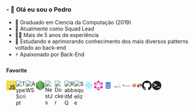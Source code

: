 ### - 👋 Olá eu sou o Pedro 

- 🔭 Graduado em Ciencia da Computação (2019)
- 🔭 Atualmente como Squad Lead
- 👨‍💻  Mais de 5 anos de experiência
- 🌱 Estudando e aprimorando conhecimento dos mais diversos patterns voltado ao back-end
- ⚡ Apaixonado por Back-End



#### Favorite


<img align="left" alt="JavaScript" width="26px" src="https://raw.githubusercontent.com/github/explore/80688e429a7d4ef2fca1e82350fe8e3517d3494d/topics/javascript/javascript.png" />
<img align="left" alt="TypeScript" width="26px" src="https://upload.wikimedia.org/wikipedia/commons/4/4c/Typescript_logo_2020.svg" />
<img align="left" alt="AWS" width="26px" src="https://tm.ibxk.com.br/2022/03/08/08143252032281.jpg?ims=1120x420" />
<img align="left" alt="Node.js" width="26px" src="https://raw.githubusercontent.com/github/explore/80688e429a7d4ef2fca1e82350fe8e3517d3494d/topics/nodejs/nodejs.png" />
<img align="left" alt="NestJs" width="26px" src="https://blog.theodo.com/static/dfa7994d6389d439e8a14bc09d03326b/a79d3/1_cZXAov35eTfE545EiuGFqQ.png" />
<img align="left" alt="Docker" width="26px" src="https://d1.awsstatic.com/acs/characters/Logos/Docker-Logo_Horizontel_279x131.b8a5c41e56b77706656d61080f6a0217a3ba356d.png" />
<img align="left" alt="RabbitMQ" width="26px" src="https://suporte.alclaudius.com.br/static/img/logo/rabbitmq-logo.png" />
<img align="left" alt="Sequelize" width="26px" src="https://cdn.icon-icons.com/icons2/2107/PNG/512/file_type_sequelize_icon_130173.png" />
<img align="left" alt="React" width="26px" src="https://raw.githubusercontent.com/github/explore/80688e429a7d4ef2fca1e82350fe8e3517d3494d/topics/react/react.png" />
<img align="left" alt="GraphQL" width="26px" src="https://raw.githubusercontent.com/github/explore/80688e429a7d4ef2fca1e82350fe8e3517d3494d/topics/graphql/graphql.png" />
<img align="left" alt="SQL" width="26px" src="https://raw.githubusercontent.com/github/explore/80688e429a7d4ef2fca1e82350fe8e3517d3494d/topics/sql/sql.png" />
<img align="left" alt="MySQL" width="26px" src="https://raw.githubusercontent.com/github/explore/80688e429a7d4ef2fca1e82350fe8e3517d3494d/topics/mysql/mysql.png" />
<img align="left" alt="MongoDB" width="26px" src="https://raw.githubusercontent.com/github/explore/80688e429a7d4ef2fca1e82350fe8e3517d3494d/topics/mongodb/mongodb.png" />
<img align="left" alt="Git" width="26px" src="https://raw.githubusercontent.com/github/explore/80688e429a7d4ef2fca1e82350fe8e3517d3494d/topics/git/git.png" />
<img align="left" alt="GitHub" width="26px" src="https://raw.githubusercontent.com/github/explore/78df643247d429f6cc873026c0622819ad797942/topics/github/github.png" />
<img align="left" alt="Terminal" width="26px" src="https://raw.githubusercontent.com/github/explore/80688e429a7d4ef2fca1e82350fe8e3517d3494d/topics/terminal/terminal.png" />
